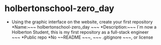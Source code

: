 # holbertonschool-zero_day

- Using the graphic interface on the website, create your first repository
*Name:~~~ holbertonschool-zero_day ~~~
*Description:~~~ I´m now a Holberton Student, this is my first repository as a full-stack engineer ~~~
*Public repo
*No ~~README ~~~, ~~~ .gitignore ~~~, or license 
